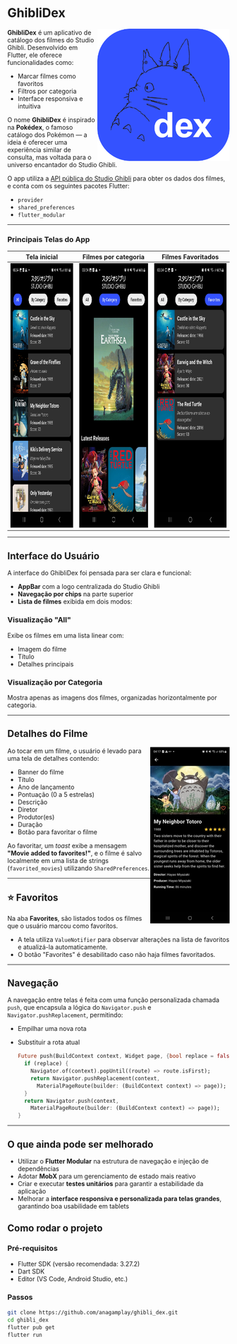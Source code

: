 # GhibliDex

<img src="assets/icone.png" alt="Icone do App" style="height: 300px; width: auto;" align="right"/>

**GhibliDex** é um aplicativo de catálogo dos filmes do Studio Ghibli. Desenvolvido em Flutter, ele oferece funcionalidades como:

- Marcar filmes como favoritos  
- Filtros por categoria  
- Interface responsiva e intuitiva

O nome **GhibliDex** é inspirado na **Pokédex**, o famoso catálogo dos Pokémon — a ideia é oferecer uma experiência similar de consulta, mas voltada para o universo encantador do Studio Ghibli.

O app utiliza a [API pública do Studio Ghibli](https://ghibliapi.vercel.app/) para obter os dados dos filmes, e conta com os seguintes pacotes Flutter:

- `provider`  
- `shared_preferences`  
- `flutter_modular`

---

### Principais Telas do App

|     Tela inicial     | Filmes por categoria |  Filmes Favoritados  |
|:--------------------:|:--------------------:|:--------------------:|
| <img src="assets/all_screen.jpg" alt="Tela inicial" style="height: 600px; width: auto;" /> | <img src="assets/by_category_screen.jpg" alt="Filmes por categoria" style="height: 600px; width: auto;" /> | <img src="assets/favorites_screen.jpg" alt="Filmes Favoritados" style="height: 600px; width: auto;" />


---

## Interface do Usuário

A interface do GhibliDex foi pensada para ser clara e funcional:

- **AppBar** com a logo centralizada do Studio Ghibli  
- **Navegação por chips** na parte superior  
- **Lista de filmes** exibida em dois modos:

### Visualização "All"
Exibe os filmes em uma lista linear com:

- Imagem do filme  
- Título  
- Detalhes principais

### Visualização por Categoria
Mostra apenas as imagens dos filmes, organizadas horizontalmente por categoria.

---

<h2>Detalhes do Filme</h2>

<img src="assets/movie_details_screen.jpg" alt="Detalhes do Filme" style="height: 400px; width: auto;" align="right"/>

<div align="left">
  <p>Ao tocar em um filme, o usuário é levado para uma tela de detalhes contendo:</p>
  <ul>
    <li>Banner do filme</li>
    <li>Título</li>
    <li>Ano de lançamento</li>
    <li>Pontuação (0 a 5 estrelas)</li>
    <li>Descrição</li>
    <li>Diretor</li>
    <li>Produtor(es)</li>
    <li>Duração</li>
    <li>Botão para favoritar o filme</li>
  </ul>
  <p>Ao favoritar, um <em>toast</em> exibe a mensagem <strong>"Movie added to favorites!"</strong>, e o filme é salvo localmente em uma lista de strings (<code>favorited_movies</code>) utilizando <code>SharedPreferences</code>.</p>
</div>

---

## ⭐ Favoritos

Na aba **Favorites**, são listados todos os filmes que o usuário marcou como favoritos.

- A tela utiliza `ValueNotifier` para observar alterações na lista de favoritos e atualizá-la automaticamente.  
- O botão "Favorites" é desabilitado caso não haja filmes favoritados.  

---

## Navegação

A navegação entre telas é feita com uma função personalizada chamada `push`, que encapsula a lógica do `Navigator.push` e `Navigator.pushReplacement`, permitindo:

- Empilhar uma nova rota  
- Substituir a rota atual

  ```dart
  Future push(BuildContext context, Widget page, {bool replace = false}) async {
    if (replace) {
      Navigator.of(context).popUntil((route) => route.isFirst);
      return Navigator.pushReplacement(context,
        MaterialPageRoute(builder: (BuildContext context) => page));
    }
    return Navigator.push(context,
      MaterialPageRoute(builder: (BuildContext context) => page));
  }

---

## O que ainda pode ser melhorado

- Utilizar o **Flutter Modular** na estrutura de navegação e injeção de dependências  
- Adotar **MobX** para um gerenciamento de estado mais reativo  
- Criar e executar **testes unitários** para garantir a estabilidade da aplicação  
- Melhorar a **interface responsiva e personalizada para telas grandes**, garantindo boa usabilidade em tablets

## Como rodar o projeto

### Pré-requisitos

- Flutter SDK (versão recomendada: 3.27.2)
- Dart SDK
- Editor (VS Code, Android Studio, etc.)

### Passos

  ```bash
  git clone https://github.com/anagamplay/ghibli_dex.git
  cd ghibli_dex
  flutter pub get
  flutter run
